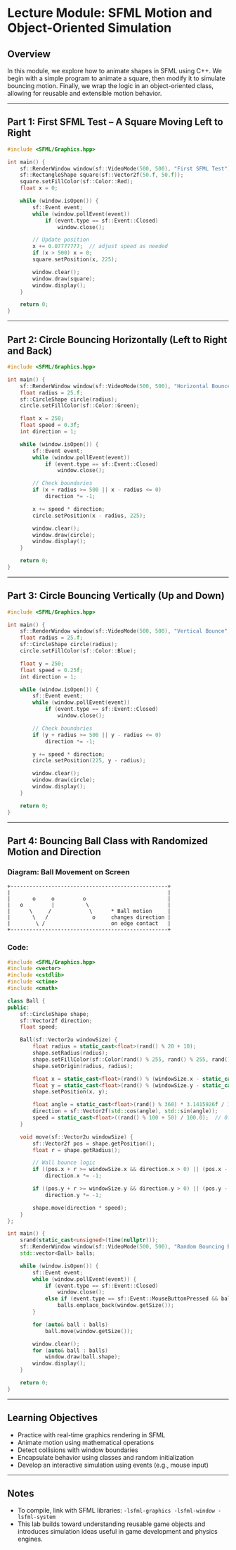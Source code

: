 # Lecture Module: SFML Motion and Object-Oriented Simulation

## Overview

In this module, we explore how to animate shapes in SFML using C++. We begin with a simple program to animate a square, then modify it to simulate bouncing motion. Finally, we wrap the logic in an object-oriented class, allowing for reusable and extensible motion behavior.

---

## Part 1: First SFML Test – A Square Moving Left to Right

```cpp
#include <SFML/Graphics.hpp>

int main() {
    sf::RenderWindow window(sf::VideoMode(500, 500), "First SFML Test");
    sf::RectangleShape square(sf::Vector2f(50.f, 50.f));
    square.setFillColor(sf::Color::Red);
    float x = 0;

    while (window.isOpen()) {
        sf::Event event;
        while (window.pollEvent(event))
            if (event.type == sf::Event::Closed)
                window.close();

        // Update position
        x += 0.07777777;  // adjust speed as needed
        if (x > 500) x = 0;
        square.setPosition(x, 225);

        window.clear();
        window.draw(square);
        window.display();
    }

    return 0;
}
```

---

## Part 2: Circle Bouncing Horizontally (Left to Right and Back)

```cpp
#include <SFML/Graphics.hpp>

int main() {
    sf::RenderWindow window(sf::VideoMode(500, 500), "Horizontal Bounce");
    float radius = 25.f;
    sf::CircleShape circle(radius);
    circle.setFillColor(sf::Color::Green);

    float x = 250;
    float speed = 0.3f;
    int direction = 1;

    while (window.isOpen()) {
        sf::Event event;
        while (window.pollEvent(event))
            if (event.type == sf::Event::Closed)
                window.close();

        // Check boundaries
        if (x + radius >= 500 || x - radius <= 0)
            direction *= -1;

        x += speed * direction;
        circle.setPosition(x - radius, 225);

        window.clear();
        window.draw(circle);
        window.display();
    }

    return 0;
}
```

---

## Part 3: Circle Bouncing Vertically (Up and Down)

```cpp
#include <SFML/Graphics.hpp>

int main() {
    sf::RenderWindow window(sf::VideoMode(500, 500), "Vertical Bounce");
    float radius = 25.f;
    sf::CircleShape circle(radius);
    circle.setFillColor(sf::Color::Blue);

    float y = 250;
    float speed = 0.25f;
    int direction = 1;

    while (window.isOpen()) {
        sf::Event event;
        while (window.pollEvent(event))
            if (event.type == sf::Event::Closed)
                window.close();

        // Check boundaries
        if (y + radius >= 500 || y - radius <= 0)
            direction *= -1;

        y += speed * direction;
        circle.setPosition(225, y - radius);

        window.clear();
        window.draw(circle);
        window.display();
    }

    return 0;
}
```

---

## Part 4: Bouncing Ball Class with Randomized Motion and Direction

### Diagram: Ball Movement on Screen
```
+--------------------------------------------------+
|                                                  |
|       o     o         o                          |
|   o         |          \                         |
|      \     /            \      * Ball motion     |
|       \   /              o     changes direction |
|        \ /                     on edge contact   |
+--------------------------------------------------+
```

### Code:

```cpp
#include <SFML/Graphics.hpp>
#include <vector>
#include <cstdlib>
#include <ctime>
#include <cmath>

class Ball {
public:
    sf::CircleShape shape;
    sf::Vector2f direction;
    float speed;

    Ball(sf::Vector2u windowSize) {
        float radius = static_cast<float>(rand() % 20 + 10);
        shape.setRadius(radius);
        shape.setFillColor(sf::Color(rand() % 255, rand() % 255, rand() % 255));
        shape.setOrigin(radius, radius);

        float x = static_cast<float>(rand() % (windowSize.x - static_cast<int>(2 * radius)) + radius);
        float y = static_cast<float>(rand() % (windowSize.y - static_cast<int>(2 * radius)) + radius);
        shape.setPosition(x, y);

        float angle = static_cast<float>(rand() % 360) * 3.1415926f / 180.0f;
        direction = sf::Vector2f(std::cos(angle), std::sin(angle));
        speed = static_cast<float>((rand() % 100 + 50) / 100.0);  // 0.5 to 1.5
    }

    void move(sf::Vector2u windowSize) {
        sf::Vector2f pos = shape.getPosition();
        float r = shape.getRadius();

        // Wall bounce logic
        if ((pos.x + r >= windowSize.x && direction.x > 0) || (pos.x - r <= 0 && direction.x < 0))
            direction.x *= -1;

        if ((pos.y + r >= windowSize.y && direction.y > 0) || (pos.y - r <= 0 && direction.y < 0))
            direction.y *= -1;

        shape.move(direction * speed);
    }
};

int main() {
    srand(static_cast<unsigned>(time(nullptr)));
    sf::RenderWindow window(sf::VideoMode(500, 500), "Random Bouncing Balls");
    std::vector<Ball> balls;

    while (window.isOpen()) {
        sf::Event event;
        while (window.pollEvent(event)) {
            if (event.type == sf::Event::Closed)
                window.close();
            else if (event.type == sf::Event::MouseButtonPressed && balls.size() < 200)
                balls.emplace_back(window.getSize());
        }

        for (auto& ball : balls)
            ball.move(window.getSize());

        window.clear();
        for (auto& ball : balls)
            window.draw(ball.shape);
        window.display();
    }

    return 0;
}
```

---

## Learning Objectives

- Practice with real-time graphics rendering in SFML
- Animate motion using mathematical operations
- Detect collisions with window boundaries
- Encapsulate behavior using classes and random initialization
- Develop an interactive simulation using events (e.g., mouse input)

---

## Notes

- To compile, link with SFML libraries: `-lsfml-graphics -lsfml-window -lsfml-system`
- This lab builds toward understanding reusable game objects and introduces simulation ideas useful in game development and physics engines.
